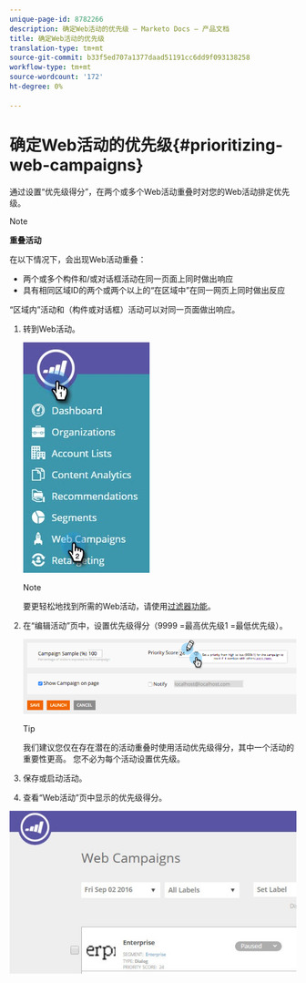 ```yaml
---
unique-page-id: 8782266
description: 确定Web活动的优先级 — Marketo Docs — 产品文档
title: 确定Web活动的优先级
translation-type: tm+mt
source-git-commit: b33f5ed707a1377daad51191cc6dd9f093138258
workflow-type: tm+mt
source-wordcount: '172'
ht-degree: 0%

---
```



# 确定Web活动的优先级{#prioritizing-web-campaigns}

通过设置“优先级得分”，在两个或多个Web活动重叠时对您的Web活动排定优先级。

>[!NOTE]
>
>**重叠活动**
>
>在以下情况下，会出现Web活动重叠：
>
>* 两个或多个构件和/或对话框活动在同一页面上同时做出响应
>* 具有相同区域ID的两个或两个以上的“在区域中”在同一网页上同时做出反应

>
>
“区域内”活动和（构件或对话框）活动可以对同一页面做出响应。

1. 转到Web活动。

   ![](assets/web-campaigns-hand-6.jpg)

   >[!NOTE]
   >
   >要更轻松地找到所需的Web活动，请使用[过滤器功能](/help/marketo/product-docs/web-personalization/working-with-web-campaigns/filter-web-campaigns.md)。

1. 在“编辑活动”页中，设置优先级得分（9999 =最高优先级1 =最低优先级）。

   ![](assets/image2015-7-9-20-3a20-3a58.png)

   >[!TIP]
   >
   >我们建议您仅在存在潜在的活动重叠时使用活动优先级得分，其中一个活动的重要性更高。 您不必为每个活动设置优先级。

1. 保存或启动活动。

1. 查看“Web活动”页中显示的优先级得分。

![](assets/web-campaign-priority-score.jpg)
